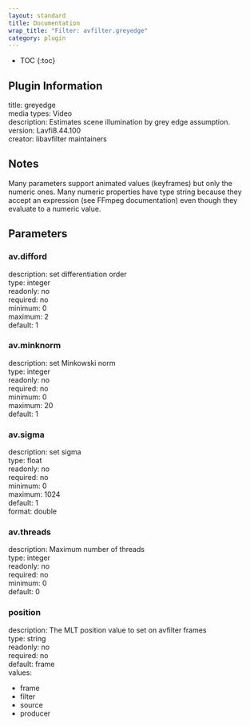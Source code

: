 ```yaml
---
layout: standard
title: Documentation
wrap_title: "Filter: avfilter.greyedge"
category: plugin
---
```

* TOC
{:toc}

## Plugin Information

title: greyedge  
media types:
Video  
description: Estimates scene illumination by grey edge assumption.  
version: Lavfi8.44.100  
creator: libavfilter maintainers  

## Notes

Many parameters support animated values (keyframes) but only the numeric ones. Many numeric properties have type string because they accept an expression (see FFmpeg documentation) even though they evaluate to a numeric value.

## Parameters

### av.difford

  
description:
set differentiation order  
type: integer  
readonly: no  
required: no  
minimum: 0  
maximum: 2  
default: 1  

### av.minknorm

  
description:
set Minkowski norm  
type: integer  
readonly: no  
required: no  
minimum: 0  
maximum: 20  
default: 1  

### av.sigma

  
description:
set sigma  
type: float  
readonly: no  
required: no  
minimum: 0  
maximum: 1024  
default: 1  
format: double  

### av.threads

  
description:
Maximum number of threads  
type: integer  
readonly: no  
required: no  
minimum: 0  
default: 0  

### position

  
description:
The MLT position value to set on avfilter frames  
type: string  
readonly: no  
required: no  
default: frame  
values:  

* frame
* filter
* source
* producer

